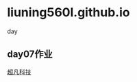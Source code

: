 # liuning560l.github.io
day
<h2>day07作业</h2>
<a href="https://github.com/liuning560l?tab=repositories">超凡科技</a>
